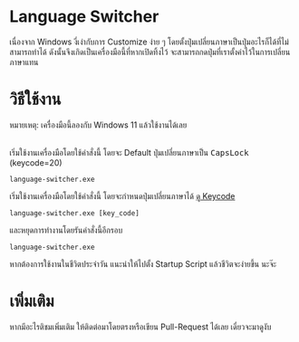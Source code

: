 # Language Switcher

เนื่องจาก Windows งี่เง่ากับการ Customize ง่าย ๆ โดยตั้งปุ่มเปลี่ยนภาษาเป็นปุ่มอะไรก็ได้ที่ไม่สามารถทำได้ ดังนั้นจึงเกิดเป็นเครื่องมือนี้ที่หากเปิดทิ้งไว้ จะสามารถกดปุ่มที่เราตั้งค่าไว้ในการเปลี่ยนภาษาแทน

# วิธีใช้งาน

หมายเหตุ: เครื่องมือนี้ลองกับ Windows 11 แล้วใช้งานได้เลย<br><br>

เริ่มใช้งานเครื่องมือโดยใช้คำสั่งนี้ โดยจะ Default ปุ่มเปลี่ยนภาษาเป็น <kbd>CapsLock</kbd> (keycode=20)
```console
language-switcher.exe
```

เริ่มใช้งานเครื่องมือโดยใช้คำสั่งนี้ โดยจะกำหนดปุ่มเปลี่ยนภาษาได้ [ดู Keycode](https://umbrasoftware.net/virtual-key-code-list)
```console
language-switcher.exe [key_code]
```

และหยุดการทำงานโดยรันคำสั่งนี้อีกรอบ
```console
language-switcher.exe
```

หากต้องการใช้งานในชีวิตประจำวัน แนะนำให้ไปตั้ง Startup Script แล้วชีวิตจะง่ายขึ้น นะจ๊ะ

# เพิ่มเติม

หากมีอะไรติชมเพิ่มเติม ให้ติดต่อมาโดยตรงหรือเขียน Pull-Request ได้เลย เดี๋ยวจะมาดูงับ
